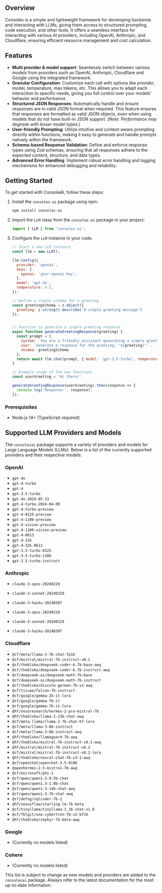 ## Overview

Consoles is a simple and lightweight framework for developing backends and interacting with LLMs, giving them access to structured prompting, code execution, and other tools. It offers a seamless interface for interacting with various AI providers, including OpenAI, Anthropic, and Cloudflare, ensuring efficient resource management and cost calculation.

## Features

- **Multi provider & model support**: Seamlessly switch between various models from providers such as  OpenAI, Anthropic, Cloudflare and Google using the integrated framework.
- **Granular Configuration**: Customize each call with options like provider, model, temperature, max tokens, etc. This allows you to adapt each interaction to specific needs, giving you full control over your models' behavior and performance.
- **Structured JSON Responses**: Automatically handle and ensure responses are in valid JSON format when required. This feature ensures that responses are formatted as valid JSON objects, even when using models that do not have built-in JSON support. (*Note: Performance may degrade with lesser model types.*)
- **User-friendly Prompting**: Utilize intuitive and context-aware prompting directly within functions, making it easy to generate and handle prompts natively within the framework.
- **Schema-based Response Validation**: Define and enforce response types using Zod schemas, ensuring that all responses adhere to the expected content, structure, and data types.
- **Advanced Error Handling**: Implement robust error handling and logging mechanisms for enhanced debugging and reliability.

## Getting Started

To get started with ConsoleAI, follow these steps:

1. Install the `consoles-ai` package using npm:
   ```sh
   npm install consoles-ai
   ```

2. Import the `LLM` class from the `consoles-ai` package in your project:
   ```javascript
   import { LLM } from 'consoles-ai';
   ```

3. Configure the `LLM` instance in your code.
   ```javascript
   // Start a new LLM instance
   const llm = new LLM();

   llm.config({
     provider: 'openai',
     keys: {
       openai: 'your-openai-key',
     },
     model: 'gpt-4o',
     temperature: 0.5,
   });

   // Define a simple schema for a greeting
   const greetingSchema = z.object({
     greeting: z.string().describe('A simple greeting message')
   });


   // Function to generate a simple greeting response
   async function generateGreetingResponse(greeting) {
     const prompt = {
       system: `You are a friendly assistant generating a simple greeting response.`,
       user: `Generate a response for the greeting: "${greeting}".`,
       shcmea: greetingSchema
     };
     return await llm.chat(prompt, { model: 'gpt-3.5-turbo', temperature: 0.7, maxTokens: 50 });
   }

   // Example usage of the new functions
   const userGreeting = 'Hi there!'

   generateGreetingResponse(userGreeting).then(response => {
     console.log('Response:', response);
   });
   ```

### Prerequisites
- Node.js 14+ (TypeScript required)

## Supported LLM Providers and Models

The `consolesai` package supports a variety of providers and models for Large Language Models (LLMs). Below is a list of the currently supported providers and their respective models:

### OpenAI
- `gpt-4o`
- `gpt-4-turbo`
- `gpt-4`
- `gpt-3.5-turbo`
- `gpt-4o-2024-05-13`
- `gpt-4-turbo-2024-04-09`
- `gpt-4-turbo-preview`
- `gpt-4-0125-preview`
- `gpt-4-1106-preview`
- `gpt-4-vision-preview`
- `gpt-4-1106-vision-preview`
- `gpt-4-0613`
- `gpt-4-32k`
- `gpt-4-32k-0613`
- `gpt-3.5-turbo-0125`
- `gpt-3.5-turbo-1106`
- `gpt-3.5-turbo-instruct`

### Anthropic
- `claude-3-opus-20240229`
- `claude-3-sonnet-20240229`
- `claude-3-haiku-20240307`

- `claude-3-opus-20240229`
- `claude-3-sonnet-20240229`
- `claude-3-haiku-20240307`

### Cloudflare
- `@cf/meta/llama-2-7b-chat-fp16`
- `@cf/mistral/mistral-7b-instruct-v0.1`
- `@cf/thebloke/deepseek-coder-6.7b-base-awq`
- `@cf/thebloke/deepseek-coder-6.7b-instruct-awq`
- `@cf/deepseek-ai/deepseek-math-7b-base`
- `@cf/deepseek-ai/deepseek-math-7b-instruct`
- `@cf/thebloke/discolm-german-7b-v1-awq`
- `@cf/tiiuae/falcon-7b-instruct`
- `@cf/google/gemma-2b-it-lora`
- `@cf/google/gemma-7b-it`
- `@cf/google/gemma-7b-it-lora`
- `@hf/nousresearch/hermes-2-pro-mistral-7b`
- `@hf/thebloke/llama-2-13b-chat-awq`
- `@cf/meta-llama/llama-2-7b-chat-hf-lora`
- `@cf/meta/llama-3-8b-instruct`
- `@cf/meta/llama-3-8b-instruct-awq`
- `@hf/thebloke/llamaguard-7b-awq`
- `@hf/thebloke/mistral-7b-instruct-v0.1-awq`
- `@hf/mistral/mistral-7b-instruct-v0.2`
- `@cf/mistral/mistral-7b-instruct-v0.2-lora`
- `@hf/thebloke/neural-chat-7b-v3-1-awq`
- `@cf/openchat/openchat-3.5-0106`
- `@openhermes-2.5-mistral-7b-awq`
- `@cf/microsoft/phi-2`
- `@cf/qwen/qwen1.5-0.5b-chat`
- `@cf/qwen/qwen1.5-1.8b-chat`
- `@cf/qwen/qwen1.5-14b-chat-awq`
- `@cf/qwen/qwen1.5-7b-chat-awq`
- `@cf/defog/sqlcoder-7b-2`
- `@hf/nexusflow/starling-lm-7b-beta`
- `@cf/tinyllama/tinyllama-1.1b-chat-v1.0`
- `@cf/fblgit/una-cybertron-7b-v2-bf16`
- `@hf/thebloke/zephyr-7b-beta-awq`

### Google
- (Currently no models listed)

### Cohere
- (Currently no models listed)

This list is subject to change as new models and providers are added to the `consolesai` package. Always refer to the latest documentation for the most up-to-date information.



